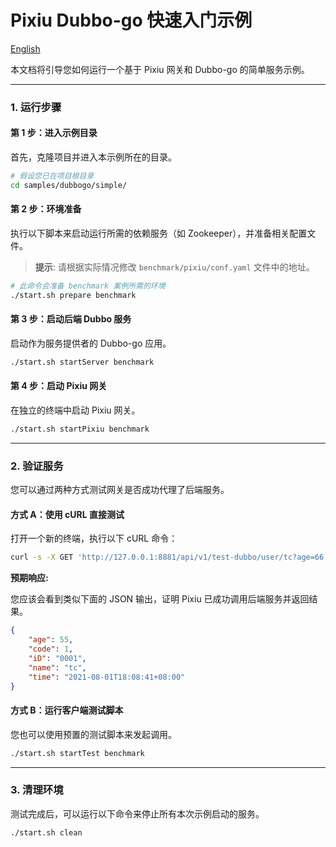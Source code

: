 
# Pixiu Dubbo-go 快速入门示例

[English](./README.md)

本文档将引导您如何运行一个基于 Pixiu 网关和 Dubbo-go 的简单服务示例。

---

### 1. 运行步骤

#### 第 1 步：进入示例目录

首先，克隆项目并进入本示例所在的目录。
```bash
# 假设您已在项目根目录
cd samples/dubbogo/simple/
````

#### 第 2 步：环境准备

执行以下脚本来启动运行所需的依赖服务（如 Zookeeper），并准备相关配置文件。
> **提示**: 请根据实际情况修改 `benchmark/pixiu/conf.yaml` 文件中的地址。

```bash
# 此命令会准备 benchmark 案例所需的环境
./start.sh prepare benchmark
```


#### 第 3 步：启动后端 Dubbo 服务

启动作为服务提供者的 Dubbo-go 应用。

```bash
./start.sh startServer benchmark
```

#### 第 4 步：启动 Pixiu 网关

在独立的终端中启动 Pixiu 网关。

```bash
./start.sh startPixiu benchmark
```

-----

### 2. 验证服务

您可以通过两种方式测试网关是否成功代理了后端服务。

#### 方式 A：使用 cURL 直接测试

打开一个新的终端，执行以下 cURL 命令：

```bash
curl -s -X GET 'http://127.0.0.1:8881/api/v1/test-dubbo/user/tc?age=66'
```

**预期响应:**

您应该会看到类似下面的 JSON 输出，证明 Pixiu 已成功调用后端服务并返回结果。

```json
{
    "age": 55,
    "code": 1,
    "iD": "0001",
    "name": "tc",
    "time": "2021-08-01T18:08:41+08:00"
}
```

#### 方式 B：运行客户端测试脚本

您也可以使用预置的测试脚本来发起调用。

```bash
./start.sh startTest benchmark
```

-----

### 3. 清理环境

测试完成后，可以运行以下命令来停止所有本次示例启动的服务。

```bash
./start.sh clean
```
